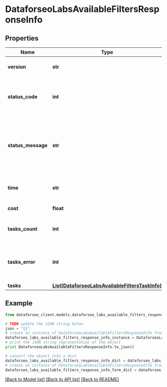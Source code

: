 # DataforseoLabsAvailableFiltersResponseInfo


## Properties

Name | Type | Description | Notes
------------ | ------------- | ------------- | -------------
**version** | **str** | the current version of the API | [optional] 
**status_code** | **int** | general status code you can find the full list of the response codes here | [optional] 
**status_message** | **str** | general informational message you can find the full list of general informational messages here | [optional] 
**time** | **str** | total execution time, seconds | [optional] 
**cost** | **float** | total tasks cost, USD | [optional] 
**tasks_count** | **int** | the number of tasks in the tasks array | [optional] 
**tasks_error** | **int** | the number of tasks in the tasks array returned with an error | [optional] 
**tasks** | [**List[DataforseoLabsAvailableFiltersTaskInfo]**](DataforseoLabsAvailableFiltersTaskInfo.md) |  | [optional] 

## Example

```python
from dataforseo_client.models.dataforseo_labs_available_filters_response_info import DataforseoLabsAvailableFiltersResponseInfo

# TODO update the JSON string below
json = "{}"
# create an instance of DataforseoLabsAvailableFiltersResponseInfo from a JSON string
dataforseo_labs_available_filters_response_info_instance = DataforseoLabsAvailableFiltersResponseInfo.from_json(json)
# print the JSON string representation of the object
print DataforseoLabsAvailableFiltersResponseInfo.to_json()

# convert the object into a dict
dataforseo_labs_available_filters_response_info_dict = dataforseo_labs_available_filters_response_info_instance.to_dict()
# create an instance of DataforseoLabsAvailableFiltersResponseInfo from a dict
dataforseo_labs_available_filters_response_info_form_dict = dataforseo_labs_available_filters_response_info.from_dict(dataforseo_labs_available_filters_response_info_dict)
```
[[Back to Model list]](../README.md#documentation-for-models) [[Back to API list]](../README.md#documentation-for-api-endpoints) [[Back to README]](../README.md)



